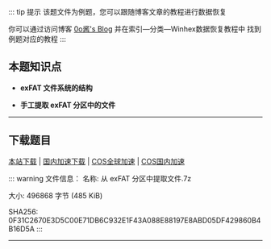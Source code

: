::: tip 提示
该题文件为例题，您可以跟随博客文章的教程进行数据恢复

你可以通过访问博客 [0o酱's Blog](https://blog.im0o.top) 并在索引—分类—Winhex数据恢复教程中 找到例题对应的教程
:::

## 本题知识点

- **exFAT 文件系统的结构**

- **手工提取 exFAT 分区中的文件**

-----

## 下载题目

[本站下载](/winhex-tiku/download/main/从%20exFAT%20分区中提取文件.7z) | [国内加速下载](https://cdn.jsdelivr.net/gh/0ojixueseno0/winhex-tiku@main/download/main/从%20exFAT%20分区中提取文件.7z) | [COS全球加速](https://im0o-1254018364.cos.accelerate.myqcloud.com/winhex-tiku/main/从%20exFAT%20分区中提取文件.7z) | [COS国内加速](https://im0o-1254018364.cos.ap-nanjing.myqcloud.com/winhex-tiku/main/从%20exFAT%20分区中提取文件.7z)

::: warning 文件信息： 
名称: 从 exFAT 分区中提取文件.7z

大小: 496868 字节 (485 KiB)

SHA256: 0F31C2670E3D5C00E71DB6C932E1F43A088E88197E8ABD05DF429860B4B16D5A
:::

------
